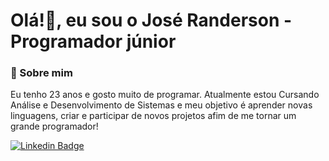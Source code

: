 # Olá!👋, eu sou o José Randerson - Programador júnior

### 🧑 Sobre mim
Eu tenho 23 anos e gosto muito de programar. Atualmente estou Cursando Análise e Desenvolvimento de Sistemas e meu objetivo é aprender novas linguagens, criar e participar de novos projetos afim de me tornar um grande programador!

[![Linkedin Badge](https://img.shields.io/badge/-LinkedIn-blue?style=flat-square&logo=Linkedin&logoColor=white&link=https://www.linkedin.com/in/josé-randerson-santos-da-silva-708b3215a/)](https://www.linkedin.com/in/josé-randerson-santos-da-silva-708b3215a/)

